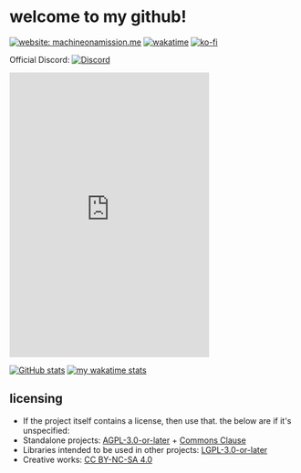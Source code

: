 # welcome to my github!

[![website: machineonamission.me](https://img.shields.io/badge/website-machineonamission.me-ff00ff)](https://machineonamission.me)
[![wakatime](https://wakatime.com/badge/user/ceaa3b2d-5469-499f-97ed-b23bda26c31a.svg)](https://wakatime.com/@ceaa3b2d-5469-499f-97ed-b23bda26c31a)
[![ko-fi](https://ko-fi.com/img/githubbutton_sm.svg)](https://ko-fi.com/machineonamission)

Official Discord: [![Discord](https://discordapp.com/api/guilds/803788965215338546/widget.png)](https://discord.gg/xwWjgyVqBz)

<iframe src="https://discord.com/widget?id=803788965215338546&theme=dark" width="350" height="500" allowtransparency="true" frameborder="0" sandbox="allow-popups allow-popups-to-escape-sandbox allow-same-origin allow-scripts"></iframe>

[![GitHub stats](https://github-readme-stats.vercel.app/api?username=machineonamission&count_private=true&theme=jolly&show_icons=true&include_all_commits=true)](https://github.com/anuraghazra/github-readme-stats)
[![my wakatime stats](https://github-readme-stats.vercel.app/api/wakatime?username=machineonamission&layout=compact&theme=jolly)](https://github.com/anuraghazra/github-readme-stats)

## licensing
- If the project itself contains a license, then use that. the below are if it's unspecified:
- Standalone projects: [AGPL-3.0-or-later](https://www.gnu.org/licenses/agpl-3.0.html) + [Commons Clause](https://commonsclause.com/)
- Libraries intended to be used in other projects: [LGPL-3.0-or-later](https://www.gnu.org/licenses/lgpl-3.0.en.html)
- Creative works: [CC BY-NC-SA 4.0](https://creativecommons.org/licenses/by-nc-sa/4.0/deed.en)
